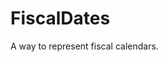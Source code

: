 <!--- [![Code Coverage][cov-i]][cov-u]  [![Build Status][ci-i]][ci-u] --->
<!--- [![Documentation][doc-i]][doc-u] ---> <!--- [![Zulip Chat][chat-i]][chat-u] --->
<!--- the following two may not be needed ... GitHub automatically adds README
      Citation and License links to the RHS of the page for appropriately-named files --->
<!--- [![License][lic-i]][lic-u] ---> <!--- [![Citation][cit-i]][cit-u] --->


# FiscalDates

A way to represent fiscal calendars.


[cov-i]: https://codecov.io/gh/blabatt/FiscalDates.jl/graph/badge.svg?token=17GZCUYW2N
[cov-u]: https://codecov.io/gh/blabatt/FiscalDates.jl
[ci-i]: https://github.com/blabatt/mg-proforma/actions/workflows/CI.yml/badge.svg
[ci-u]: https://github.com/blabatt/mg-proforma/actions?query=workflow%3ACI

[doc-i]: https://img.shields.io/badge/docs-stable-blue?style=plastic
[doc-u]: file:///home/blabattiii/Projects/vesta/microgrids/Proforma/docs/build/index.html 
<!--- taken from DifferentialEquations.jl change the data! --->
[chat-i]: https://img.shields.io/static/v1?label=Zulip&message=chat&color=9558b2&labelColor=389826 
<!--- taken from DifferentialEquations.jl change the data! --->
[chat-u]: https://julialang.zulipchat.com/#narrow/stream/279055-sciml-bridged 

[lic-i]: https://img.shields.io/badge/docs-stable-blue?style=plastic
[lic-u]: file:///home/blabattiii/Projects/vesta/microgrids/Proforma/docs/build/index.html 
<!--- taken from DifferentialEquations.jl change the data! --->
[cit-i]: https://zenodo.org/badge/58516043.svg 
<!--- taken from DifferentialEquations.jl change the data! --->
[cit-u]: https://zenodo.org/badge/latestdoi/58516043 

